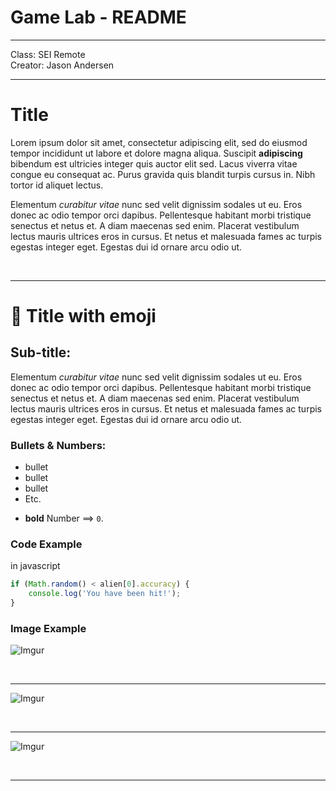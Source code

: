 # Game Lab - README

---

Class: SEI Remote <br>
Creator: Jason Andersen <br>

---

# Title

Lorem ipsum dolor sit amet, consectetur adipiscing elit, sed do eiusmod tempor incididunt ut labore et dolore magna aliqua. Suscipit **adipiscing** bibendum est ultricies integer quis auctor elit sed. Lacus viverra vitae congue eu consequat ac. Purus gravida quis blandit turpis cursus in. Nibh tortor id aliquet lectus. 

Elementum *curabitur vitae* nunc sed velit dignissim sodales ut eu. Eros donec ac odio tempor orci dapibus. Pellentesque habitant morbi tristique senectus et netus et. A diam maecenas sed enim. Placerat vestibulum lectus mauris ultrices eros in cursus. Et netus et malesuada fames ac turpis egestas integer eget. Egestas dui id ornare arcu odio ut.

<br>
<hr>

# &#x1F680; Title with emoji

## Sub-title:

Elementum *curabitur vitae* nunc sed velit dignissim sodales ut eu. Eros donec ac odio tempor orci dapibus. Pellentesque habitant morbi tristique senectus et netus et. A diam maecenas sed enim. Placerat vestibulum lectus mauris ultrices eros in cursus. Et netus et malesuada fames ac turpis egestas integer eget. Egestas dui id ornare arcu odio ut.

### Bullets & Numbers:

- bullet
- bullet
- bullet
- Etc.

* **bold** Number ==> `0`.

### Code Example
in javascript

```javascript
if (Math.random() < alien[0].accuracy) {
	console.log('You have been hit!');
}
```

### Image Example
![Imgur](https://i.imgur.com/2EACtXul.png)

<br>
<hr>

![Imgur](https://i.imgur.com/a9D4GBbl.png)

<br>
<hr>

![Imgur](https://i.imgur.com/ovUbCxLm.png)

<br>
<hr>